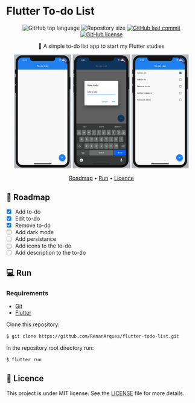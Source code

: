 # Flutter To-do List

<p align="center">
    <img alt="GitHub top language" src="https://img.shields.io/github/languages/top/RenanArques/flutter-todo-list">
    <img alt="Repository size" src="https://img.shields.io/github/repo-size/RenanArques/flutter-todo-list">
    <a href="https://github.com/RenanArques/flutter-todo-list/commits/master">
      <img alt="GitHub last commit" src="https://img.shields.io/github/last-commit/RenanArques/flutter-todo-list">
    </a>
    <a href="https://github.com/RenanArques/flutter-todo-list/blob/master/LICENSE">
      <img alt="GitHub license" src="https://img.shields.io/github/license/RenanArques/flutter-todo-list">
    </a>
</p>

<p align="center">
  📝 A simple to-do list app to start my Flutter studies
</p>

<p align="center">
  <img width="30%" src="./.github/assets/screen-00.png">
  <img width="30%" src="./.github/assets/screen-01.png">
  <img width="30%" src="./.github/assets/screen-02.png">
</p>

<p align="center">
 <a href="#dart-roadmap">Roadmap</a> •
 <a href="#computer-run">Run</a> •
 <a href="#page_with_curl-licence">Licence</a>
</p>

## :dart: Roadmap

- [x] Add to-do
- [x] Edit to-do
- [x] Remove to-do
- [ ] Add dark mode
- [ ] Add persistance
- [ ] Add icons to the to-do
- [ ] Add description to the to-do

## :computer: Run

### Requirements

- [Git](https://git-scm.com/downloads)
- [Flutter](https://flutter.dev/docs/get-started/install)

Clone this repository:

```sh
$ git clone https://github.com/RenanArques/flutter-todo-list.git
```

In the repository root directory run:

```sh
$ flutter run
```

## :page_with_curl: Licence

This project is under MIT license. See the [LICENSE](LICENSE) file for more details.
